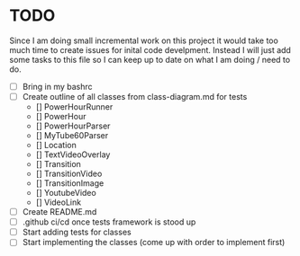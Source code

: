 # TODO

Since I am doing small incremental work on this project it would take too much time to create issues for inital code develpment. Instead I will just add some tasks to this file so I can keep up to date on what I am doing / need to do.

- [ ] Bring in my bashrc
- [ ] Create outline of all classes from class-diagram.md for tests
    - [] PowerHourRunner
    - [] PowerHour
    - [] PowerHourParser
    - [] MyTube60Parser
    - [] Location
    - [] TextVideoOverlay
    - [] Transition
    - [] TransitionVideo
    - [] TransitionImage
    - [] YoutubeVideo
    - [] VideoLink
- [ ] Create README.md
- [ ] .github ci/cd once tests framework is stood up
- [ ] Start adding tests for classes
- [ ] Start implementing the classes (come up with order to implement first)
